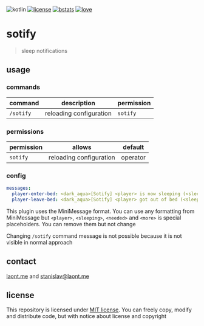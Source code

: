 ![kotlin](https://img.shields.io/badge/kotlin_inside-7f52ff?style=flat)
[![license](https://img.shields.io/badge/mit_license-black?style=flat)](/LICENSE.md)
[![bstats](https://img.shields.io/badge/bstats-009688?style=flat)](https://bstats.org/plugin/bukkit/Sotify/15521)
[![love](https://img.shields.io/badge/made_with_❤-ff3053?style=flat)](https://laont.me/)

# sotify
> sleep notifications

## usage

### commands
| command   | description             | permission |
|-----------|-------------------------|------------|
| `/sotify` | reloading configuration | `sotify`   |

### permissions
| permission | allows                  | default  |
|------------|-------------------------|----------|
| `sotify`   | reloading configuration | operator |

### config
```yaml
messages:
  player-enter-bed: <dark_aqua>[Sotify] <player> is now sleeping (<sleeping>/<needed>, <more> more needed to skip)
  player-leave-bed: <dark_aqua>[Sotify] <player> got out of bed (<sleeping>/<needed>, <more> more needed to skip)
```
This plugin uses the MiniMessage format. You can use any formatting from MiniMessage but `<player>`, `<sleeping>`, `<needed>` and `<more>` is special placeholders. You can remove them but not change

Changing `/sotify` command message is not possible because it is not visible in normal approach

## contact
[laont.me](https://laont.me) and [stanislav@laont.me](mailto:stanislav@laont.me)

## license
This repository is licensed under [MIT license](/LICENSE.md). You can freely copy, modify and distribute code, but with notice about license and copyright